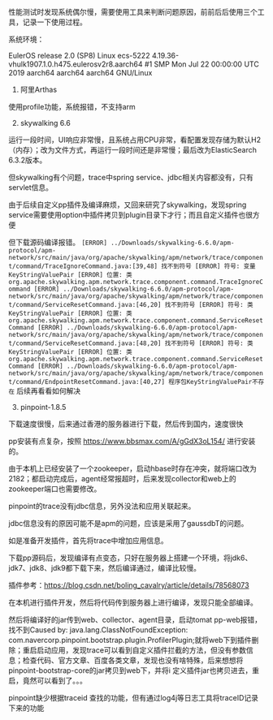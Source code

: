 性能测试时发现系统偶尔慢，需要使用工具来判断问题原因，前前后后使用三个工具，记录一下使用过程。

系统环境：

EulerOS release 2.0 (SP8)
Linux ecs-5222 4.19.36-vhulk1907.1.0.h475.eulerosv2r8.aarch64 #1 SMP Mon Jul 22 00:00:00 UTC 2019 aarch64 aarch64 aarch64 GNU/Linux
1. 阿里Arthas

使用profile功能，系统报错，不支持arm

2. skywalking 6.6

运行一段时间，UI响应非常慢，且系统占用CPU非常，看配置发现存储为默认H2（内存）；改为文件方式，再运行一段时间还是非常慢；最后改为ElasticSearch 6.3.2版本。

但skywalking有个问题，trace中spring service、jdbc相关内容都没有，只有servlet信息。

由于后续自定义pp插件及编译麻烦，又回来研究了skywalking，发现spring service需要使用option中插件拷贝到plugin目录下才行；而且自定义插件也很方便

但下载源码编译报错。
`
[ERROR] ../Downloads/skywalking-6.6.0/apm-protocol/apm-network/src/main/java/org/apache/skywalking/apm/network/trace/component/command/TraceIgnoreCommand.java:[39,48] 找不到符号 [ERROR] 符号: 变量 KeyStringValuePair [ERROR] 位置: 类 org.apache.skywalking.apm.network.trace.component.command.TraceIgnoreCommand [ERROR] ../Downloads/skywalking-6.6.0/apm-protocol/apm-network/src/main/java/org/apache/skywalking/apm/network/trace/component/command/ServiceResetCommand.java:[46,20] 找不到符号 [ERROR] 符号: 类 KeyStringValuePair [ERROR] 位置: 类 org.apache.skywalking.apm.network.trace.component.command.ServiceResetCommand [ERROR] ../Downloads/skywalking-6.6.0/apm-protocol/apm-network/src/main/java/org/apache/skywalking/apm/network/trace/component/command/ServiceResetCommand.java:[48,20] 找不到符号 [ERROR] 符号: 类 KeyStringValuePair [ERROR] 位置: 类 org.apache.skywalking.apm.network.trace.component.command.ServiceResetCommand [ERROR] ../Downloads/skywalking-6.6.0/apm-protocol/apm-network/src/main/java/org/apache/skywalking/apm/network/trace/component/command/EndpointResetCommand.java:[40,27] 程序包KeyStringValuePair不存在
`
后续再看看如何解决

3. pinpoint-1.8.5

下载速度很慢，后来通过香港的服务器进行下载，然后传到国内，速度很快

pp安装有点复杂，按照 https://www.bbsmax.com/A/gGdX3oL154/ 进行安装的。

由于本机上已经安装了一个zookeeper，启动hbase时存在冲突，就将端口改为2182；都启动完成后，agent经常报超时，后来发现collector和web上的zookeeper端口也需要修改。

pinpoint的trace没有jdbc信息，另外没法和应用关联起来。

jdbc信息没有的原因可能不是apm的问题，应该是采用了gaussdbT的问题。

如是准备开发插件，首先将trace中增加应用信息。

下载pp源码后，发现编译有点变态，只好在服务器上搭建一个环境，将jdk6、jdk7、jdk8、jdk9都下载下来，然后编译通过，编译比较慢。

插件参考：https://blog.csdn.net/boling_cavalry/article/details/78568073

在本机进行插件开发，然后将代码传到服务器上进行编译，发现只能全部编译。

然后将编译好的jar传到web、collector、agent目录，启动tomat pp-web报错，找不到Caused by: java.lang.ClassNotFoundException: com.navercorp.pinpoint.bootstrap.plugin.ProfilerPlugin;就将web下到插件删除；重启启动应用，发现trace可以看到自定义插件拦截的方法，但没有参数信息；检查代码、官方文章、百度各类文章，发现也没有啥特殊，后来想想将pinpoint-bootstrap-core的jar拷贝到web下，并将i 定义插件jar也拷贝进去，重启，竟然可以看到了。。。

pinpoint缺少根据traceid 查找的功能，但有通过log4j等日志工具将traceID记录下来的功能